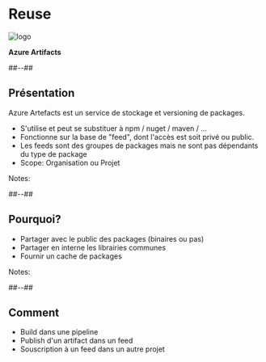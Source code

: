 <!-- .slide: class="transition bg-pink" -->

# Reuse
![logo](./assets/images/services/artifacts/logo.svg)

**Azure Artifacts**

##--##

## Présentation

Azure Artefacts est un service de stockage et versioning de packages.
- S'utilise et peut se substituer à npm / nuget / maven / ...
- Fonctionne sur la base de "feed", dont l'accès est soit privé ou public.
- Les feeds sont des groupes de packages mais ne sont pas dépendants du type de package
- Scope: Organisation ou Projet

Notes:


##--##

## Pourquoi?

- Partager avec le public des packages (binaires ou pas)
- Partager en interne les librairies communes
- Fournir un cache de packages

Notes:


##--##

## Comment
- Build dans une pipeline
- Publish d'un artifact dans un feed
- Souscription à un feed dans un autre projet


